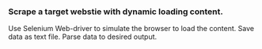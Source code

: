 ### Scrape a target webstie with dynamic loading content.
Use Selenium Web-driver to simulate the browser to load the content. 
Save data as text file.
Parse data to desired output. 
